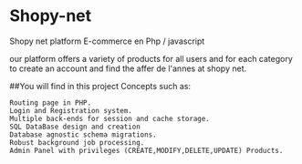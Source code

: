 # **Shopy-net**
Shopy net platform E-commerce en Php / javascript

our platform offers a variety of products for all users and for each category to create an account
and find the affer de l'annes at shopy net.

##You will find in this project Concepts such as: 

    Routing page in PHP.
    Login and Registration system.
    Multiple back-ends for session and cache storage.
    SQL DataBase design and creation
    Database agnostic schema migrations.
    Robust background job processing.
    Admin Panel with privileges (CREATE,MODIFY,DELETE,UPDATE) Products.


